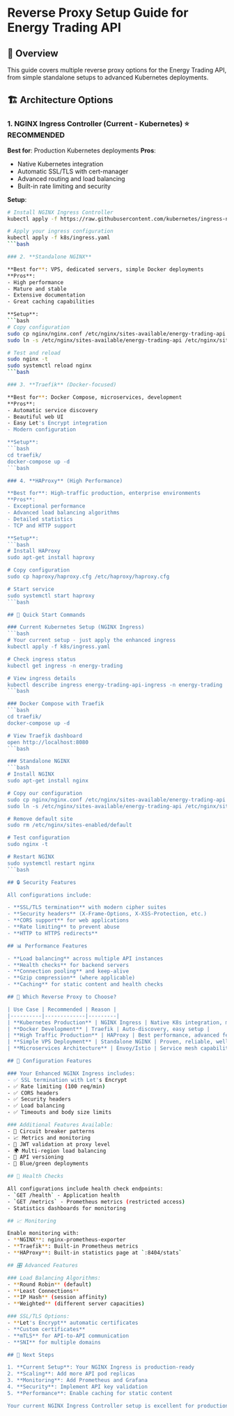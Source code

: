 # Reverse Proxy Setup Guide for Energy Trading API

## 🔄 Overview

This guide covers multiple reverse proxy options for the Energy Trading API, from simple standalone setups to advanced Kubernetes deployments.

## 🏗️ Architecture Options

### 1. **NGINX Ingress Controller** (Current - Kubernetes) ⭐ **RECOMMENDED**

**Best for**: Production Kubernetes deployments
**Pros**:
- Native Kubernetes integration
- Automatic SSL/TLS with cert-manager
- Advanced routing and load balancing
- Built-in rate limiting and security

**Setup**:
```bash
# Install NGINX Ingress Controller
kubectl apply -f https://raw.githubusercontent.com/kubernetes/ingress-nginx/controller-v1.8.1/deploy/static/provider/cloud/deploy.yaml

# Apply your ingress configuration
kubectl apply -f k8s/ingress.yaml
```bash

### 2. **Standalone NGINX**

**Best for**: VPS, dedicated servers, simple Docker deployments
**Pros**:
- High performance
- Mature and stable
- Extensive documentation
- Great caching capabilities

**Setup**:
```bash
# Copy configuration
sudo cp nginx/nginx.conf /etc/nginx/sites-available/energy-trading-api
sudo ln -s /etc/nginx/sites-available/energy-trading-api /etc/nginx/sites-enabled/

# Test and reload
sudo nginx -t
sudo systemctl reload nginx
```bash

### 3. **Traefik** (Docker-focused)

**Best for**: Docker Compose, microservices, development
**Pros**:
- Automatic service discovery
- Beautiful web UI
- Easy Let's Encrypt integration
- Modern configuration

**Setup**:
```bash
cd traefik/
docker-compose up -d
```bash

### 4. **HAProxy** (High Performance)

**Best for**: High-traffic production, enterprise environments
**Pros**:
- Exceptional performance
- Advanced load balancing algorithms
- Detailed statistics
- TCP and HTTP support

**Setup**:
```bash
# Install HAProxy
sudo apt-get install haproxy

# Copy configuration
sudo cp haproxy/haproxy.cfg /etc/haproxy/haproxy.cfg

# Start service
sudo systemctl start haproxy
```bash

## 🚀 Quick Start Commands

### Current Kubernetes Setup (NGINX Ingress)
```bash
# Your current setup - just apply the enhanced ingress
kubectl apply -f k8s/ingress.yaml

# Check ingress status
kubectl get ingress -n energy-trading

# View ingress details
kubectl describe ingress energy-trading-api-ingress -n energy-trading
```bash

### Docker Compose with Traefik
```bash
cd traefik/
docker-compose up -d

# View Traefik dashboard
open http://localhost:8080
```bash

### Standalone NGINX
```bash
# Install NGINX
sudo apt-get install nginx

# Copy our configuration
sudo cp nginx/nginx.conf /etc/nginx/sites-available/energy-trading-api
sudo ln -s /etc/nginx/sites-available/energy-trading-api /etc/nginx/sites-enabled/

# Remove default site
sudo rm /etc/nginx/sites-enabled/default

# Test configuration
sudo nginx -t

# Restart NGINX
sudo systemctl restart nginx
```bash

## 🔒 Security Features

All configurations include:

- **SSL/TLS termination** with modern cipher suites
- **Security headers** (X-Frame-Options, X-XSS-Protection, etc.)
- **CORS support** for web applications
- **Rate limiting** to prevent abuse
- **HTTP to HTTPS redirects**

## 📊 Performance Features

- **Load balancing** across multiple API instances
- **Health checks** for backend servers
- **Connection pooling** and keep-alive
- **Gzip compression** (where applicable)
- **Caching** for static content and health checks

## 🎯 Which Reverse Proxy to Choose?

| Use Case | Recommended | Reason |
|----------|-------------|---------|
| **Kubernetes Production** | NGINX Ingress | Native K8s integration, mature |
| **Docker Development** | Traefik | Auto-discovery, easy setup |
| **High Traffic Production** | HAProxy | Best performance, advanced features |
| **Simple VPS Deployment** | Standalone NGINX | Proven, reliable, well-documented |
| **Microservices Architecture** | Envoy/Istio | Service mesh capabilities |

## 🔧 Configuration Features

### Your Enhanced NGINX Ingress includes:
- ✅ SSL termination with Let's Encrypt
- ✅ Rate limiting (100 req/min)
- ✅ CORS headers
- ✅ Security headers
- ✅ Load balancing
- ✅ Timeouts and body size limits

### Additional Features Available:
- 🔄 Circuit breaker patterns
- 📈 Metrics and monitoring
- 🔐 JWT validation at proxy level
- 🌍 Multi-region load balancing
- 📱 API versioning
- 🎯 Blue/green deployments

## 🚦 Health Checks

All configurations include health check endpoints:
- `GET /health` - Application health
- `GET /metrics` - Prometheus metrics (restricted access)
- Statistics dashboards for monitoring

## 📈 Monitoring

Enable monitoring with:
- **NGINX**: nginx-prometheus-exporter
- **Traefik**: Built-in Prometheus metrics
- **HAProxy**: Built-in statistics page at `:8404/stats`

## 🎛️ Advanced Features

### Load Balancing Algorithms:
- **Round Robin** (default)
- **Least Connections**
- **IP Hash** (session affinity)
- **Weighted** (different server capacities)

### SSL/TLS Options:
- **Let's Encrypt** automatic certificates
- **Custom certificates**
- **mTLS** for API-to-API communication
- **SNI** for multiple domains

## 🔗 Next Steps

1. **Current Setup**: Your NGINX Ingress is production-ready
2. **Scaling**: Add more API pod replicas
3. **Monitoring**: Add Prometheus and Grafana
4. **Security**: Implement API key validation
5. **Performance**: Enable caching for static content

Your current NGINX Ingress Controller setup is excellent for production Kubernetes deployments! 🎉
